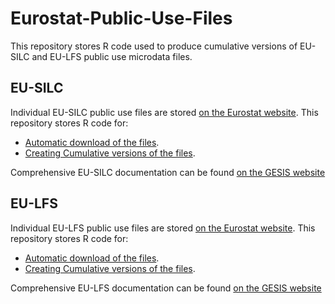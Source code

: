 # Eurostat-Public-Use-Files

This repository stores R code used to produce cumulative versions of EU-SILC and EU-LFS public use microdata files.

## EU-SILC

Individual EU-SILC public use files are stored [on the Eurostat website](https://ec.europa.eu/eurostat/web/microdata/statistics-on-income-and-living-conditions). This repository stores R code for:

* [Automatic download of the files](https://github.com/Zbignevgricevic/Eurostat-Public-Use-Files/blob/master/EU%20SILC%20PUF%20Automatic%20Download.Rmd).
* [Creating Cumulative versions of the files](https://github.com/Zbignevgricevic/Eurostat-Public-Use-Files/blob/master/EU%20SILC%20PUF%20data%20management.Rmd).

Comprehensive EU-SILC documentation can be found [on the GESIS website](https://www.gesis.org/en/missy/materials/EU-SILC/documents/guidelines)

## EU-LFS

Individual EU-LFS public use files are stored [on the Eurostat website](https://ec.europa.eu/eurostat/web/microdata/labour-force-survey). This repository stores R code for:

* [Automatic download of the files]().
* [Creating Cumulative versions of the files](https://github.com/Zbignevgricevic/Eurostat-Public-Use-Files/blob/master/EU%20LFS%20%20PUF%20Data%20Management.Rmd).

Comprehensive EU-LFS documentation can be found [on the GESIS website](https://www.gesis.org/en/missy/metadata/EU-LFS/)
